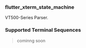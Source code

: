 ### flutter_xterm_state_machine

VT500-Series Parser.

### Supported Terminal Sequences
> cominng soon



